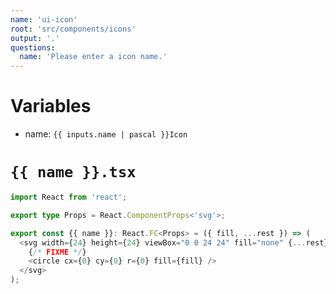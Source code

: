 ```yaml
---
name: 'ui-icon'
root: 'src/components/icons'
output: '.'
questions:
  name: 'Please enter a icon name.'
---
```


# Variables

- name: `{{ inputs.name | pascal }}Icon`

# `{{ name }}.tsx`

```typescript
import React from 'react';

export type Props = React.ComponentProps<'svg'>;

export const {{ name }}: React.FC<Props> = ({ fill, ...rest }) => (
  <svg width={24} height={24} viewBox="0 0 24 24" fill="none" {...rest}>
    {/* FIXME */}
    <circle cx={0} cy={0} r={0} fill={fill} />
  </svg>
);
```

